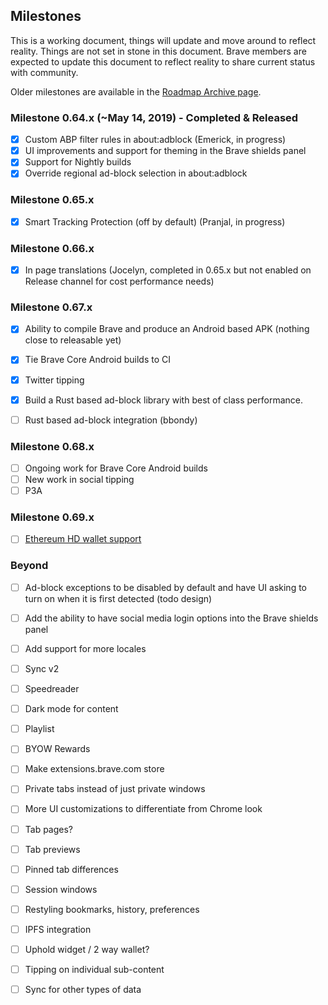 ## Milestones

This is a working document, things will update and move around to reflect reality. 
Things are not set in stone in this document.  Brave members are expected to update this document to reflect reality to share current status with community.

Older milestones are available in the [Roadmap Archive page](https://github.com/brave/brave-browser/wiki/Roadmap-Archive).

### Milestone 0.64.x (~May 14, 2019) - Completed & Released

- [x] Custom ABP filter rules in about:adblock (Emerick, in progress)
- [x] UI improvements and support for theming in the Brave shields panel
- [x] Support for Nightly builds
- [x] Override regional ad-block selection in about:adblock

### Milestone 0.65.x
- [x] Smart Tracking Protection (off by default) (Pranjal, in progress)

### Milestone 0.66.x

- [x] In page translations (Jocelyn, completed in 0.65.x but not enabled on Release channel for cost performance needs)

### Milestone 0.67.x

- [x] Ability to compile Brave and produce an Android based APK (nothing close to releasable yet)
- [x] Tie Brave Core Android builds to CI
- [x] Twitter tipping
- [x] Build a Rust based ad-block library with best of class performance.
- [ ] Rust based ad-block integration (bbondy)


### Milestone 0.68.x

- [ ] Ongoing work for Brave Core Android builds
- [ ] New work in social tipping
- [ ] P3A

### Milestone 0.69.x

- [ ] [Ethereum HD wallet support](https://github.com/brave/brave-browser/issues/4494)

### Beyond

- [ ] Ad-block exceptions to be disabled by default and have UI asking to turn on when it is first detected (todo design)
- [ ] Add the ability to have social media login options into the Brave shields panel
- [ ] Add support for more locales
- [ ] Sync v2
- [ ] Speedreader
- [ ] Dark mode for content
- [ ] Playlist
- [ ] BYOW Rewards
- [ ] Make extensions.brave.com store
- [ ] Private tabs instead of just private windows
- [ ] More UI customizations to differentiate from Chrome look
- [ ] Tab pages?
- [ ] Tab previews
- [ ] Pinned tab differences
- [ ] Session windows
- [ ] Restyling bookmarks, history, preferences
- [ ] IPFS integration
- [ ] Uphold widget / 2 way wallet?
- [ ] Tipping on individual sub-content
- [ ] Sync for other types of data

